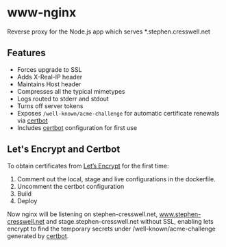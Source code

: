 # www-nginx
Reverse proxy for the Node.js app which serves *.stephen.cresswell.net

## Features
* Forces upgrade to SSL
* Adds X-Real-IP header
* Maintains Host header
* Compresses all the typical mimetypes
* Logs routed to stderr and stdout
* Turns off server tokens
* Exposes `/well-known/acme-challenge` for automatic certificate renewals via [certbot](https://certbot.eff.org/)
* Includes [certbot](https://certbot.eff.org/) configuration for first use

## Let's Encrypt and Certbot
To obtain certificates from [Let’s Encrypt](https://letsencrypt.org/) for the first time:

1. Comment out the local, stage and live configurations in the dockerfile.
2. Uncomment the certbot configuration
3. Build
4. Deploy

Now nginx will be listening on stephen-cresswell.net, www.stephen-cresswell.net and stage.stephen-cresswell.net without SSL, enabling lets encrypt to find the temporary secrets under /well-known/acme-challenge generated by [certbot](https://certbot.eff.org/).
